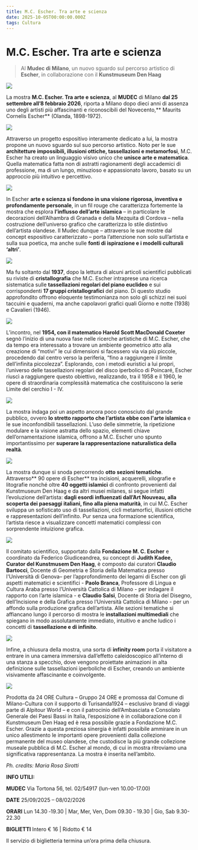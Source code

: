 ```yaml
---
title: M.C. Escher. Tra arte e scienza
date: 2025-10-05T00:00:00.000Z
tags: Cultura
---
```


# M.C. Escher. Tra arte e scienza 


> Al **Mudec di Milano**, un nuovo sguardo sul percorso artistico di **Escher**, in collaborazione con il **Kunstmuseum Den Haag** 

![](banner.jpg)

La mostra **M.C. Escher. Tra arte e scienza**, al **MUDEC** di Milano **dal 25 settembre all’8 febbraio 2026**, riporta a Milano dopo dieci anni di assenza uno degli artisti più affascinanti e riconoscibili del Novecento,** Maurits Cornelis Escher** (Olanda, 1898-1972). 

![](4.jpg)

Attraverso un progetto espositivo interamente dedicato a lui, la mostra propone un nuovo sguardo sul suo percorso artistico. Noto per le sue **architetture impossibili, illusioni ottiche, tassellazioni e metamorfosi**, M.C. Escher ha creato un linguaggio visivo unico che **unisce arte e matematica**. Quella matematica fatta non di astratti ragionamenti degli accademici di professione, ma di un lungo, minuzioso e appassionato lavoro, basato su un approccio più intuitivo e percettivo. 

![](3.jpg)

In Escher **arte e scienza si fondono in una visione rigorosa, inventiva e profondamente personale**, in un fil rouge che caratterizza fortemente la mostra che esplora **l’influsso dell’arte islamica** – in particolare le decorazioni dell’Alhambra di Granada e della Mezquita di Cordova – nella costruzione dell’universo grafico che caratterizza lo stile distintivo dell’artista olandese. Il Mudec dunque – attraverso le sue mostre dal concept espositivo caratterizzato – porta l’attenzione non solo sull’artista e sulla sua poetica, ma anche sulle **fonti di ispirazione e i modelli culturali ‘altri’**. 

![](8.jpg)

Ma fu soltanto dal **1937**, dopo la lettura di alcuni articoli scientifici pubblicati su riviste di **cristallografia**  che M.C. Escher intraprese una ricerca sistematica sulle **tassellazioni regolari del piano euclideo** e sui corrispondenti **17 gruppi cristallografici** del piano. Di questo studio approfondito offrono eloquente testimonianza non solo gli schizzi nei suoi taccuini e quaderni, ma anche capolavori grafici quali Giorno e notte (1938) e Cavalieri (1946). 

![](5.jpg)

L’incontro, nel **1954, con il matematico Harold Scott MacDonald Coxeter** segnò l’inizio di una nuova fase nelle ricerche artistiche di M.C. Escher, che da tempo era interessato a trovare un ambiente geometrico atto alla creazione di “motivi” le cui dimensioni si facessero via via più piccole, procedendo dal centro verso la periferia, “fino a raggiungere il limite dell’infinita piccolezza”. Esplorando, con i metodi euristici a lui propri, l’universo delle tassellazioni regolari del disco iperbolico di Poincaré, Escher riuscì a raggiungere questo obiettivo, realizzando, tra il 1958 e il 1960, le opere di straordinaria complessità matematica che costituiscono la serie Limite del cerchio I - IV. 

![](10.jpg)

La mostra indaga poi un aspetto ancora poco conosciuto dal grande pubblico, ovvero **lo stretto rapporto che l’artista ebbe con l'arte islamica** e le sue inconfondibili tassellazioni. L’uso delle simmetrie, la ripetizione modulare e la visione astratta dello spazio, elementi chiave dell’ornamentazione islamica, offrono a M.C. Escher uno spunto importantissimo per **superare la rappresentazione naturalistica della realtà**. 

![](6.jpg)

La mostra dunque si snoda percorrendo **otto sezioni tematiche**. 
Attraverso** 90 opere di Escher** tra incisioni, acquerelli, xilografie e litografie nonché oltre **40 oggetti islamici** di confronto provenienti dal Kunstmuseum Den Haag e da altri musei milanes, si segue infatti l’evoluzione dell’artista: **dagli esordi influenzati dall’Art Nouveau, alla scoperta dei paesaggi italiani, fino alla piena maturità**, in cui M.C. Escher sviluppa un sofisticato uso di tassellazioni, cicli metamorfici, illusioni ottiche e rappresentazioni dell’infinito. Pur senza una formazione scientifica, l’artista riesce a visualizzare concetti matematici complessi con sorprendente intuizione grafica. 

![](7.jpg)

Il comitato scientifico, supportato dalla **Fondazione M. C. Escher** e coordinato da Federico Giudiceandrea, su concept di **Judith Kadee, Curator del Kunstmusem Den Haag**, è composto dai curatori **Claudio Bartocci**, Docente di Geometria e Storia della Matematica presso l'Università di Genova– per l’approfondimento dei legami di Escher con gli aspetti matematici e scientifici - **Paolo Branca**, Professore di Lingua e Cultura Araba presso l’Università Cattolica di Milano - per indagare il rapporto con l’arte islamica - e **Claudio Salsi**, Docente di Storia del Disegno, dell’Incisione e della Grafica presso l’Università Cattolica di Milano - per un affondo sulla produzione grafica dell’artista. 
Alle sezioni tematiche si affiancano lungo il percorso di mostra le **installazioni multimediali** che spiegano in modo assolutamente immediato, intuitivo e anche ludico i concetti di **tassellazione e di infinito**.

![](9.jpg)

 Infine, a chiusura della mostra, una sorta di **infinity room** porta il visitatore a entrare in una camera immersiva dall’effetto caleidoscopico all’interno di una stanza a specchio, dove vengono proiettate animazioni in alta definizione sulle tassellazioni iperboliche di Escher, creando un ambiente visivamente affascinante e coinvolgente.

 ![](1.jpg)



Prodotta da 24 ORE Cultura – Gruppo 24 ORE e promossa dal Comune di Milano-Cultura con il supporto di Turisanda1924 – esclusivo brand di viaggi parte di Alpitour World – e con il patrocinio dell’Ambasciata e Consolato Generale dei Paesi Bassi in Italia, l’esposizione è in collaborazione con il Kunstmuseum Den Haag ed è resa possibile grazie a Fondazione M.C. Escher. Grazie a questa preziosa sinergia è infatti possibile ammirare in un unico allestimento le importanti opere provenienti dalla collezione permanente del museo olandese, che custodisce la più grande collezione museale pubblica di M.C. Escher al mondo, di cui in mostra ritroviamo una significativa rappresentanza. La mostra è inserita nell’ambito. 

_Ph. credits: Maria Rosa Sirotti_

**INFO UTILI:** 

**MUDEC** Via Tortona 56, tel. 02/54917 (lun-ven 10.00-17.00) 

**DATE** 25/09/2025 – 08/02/2026 

**ORARI** Lun 14.30 ‐19.30 | Mar, Mer, Ven, Dom 09.30 ‐ 19.30 | Gio, Sab 9.30-22.30 

**BIGLIETTI** Intero € 16 | Ridotto € 14 

Il servizio di biglietteria termina un’ora prima della chiusura.
